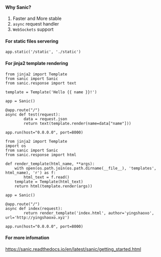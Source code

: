 #### Why Sanic?
1. Faster and More stable
2. `async` request handler
3. `WebSockets` support

#### For static files servering
```
app.static('/static', './static')
```

#### For jinja2 template rendering
```
from jinja2 import Template
from sanic import Sanic
from sanic.response import text

template = Template('Hello {{ name }}!')

app = Sanic()

@app.route("/")
async def test(request):
        data = request.json
        return text(template.render(name=data["name"]))

app.run(host="0.0.0.0", port=8000)
```

```
from jinja2 import Template
import os
from sanic import Sanic
from sanic.response import html

def render_template(html_name, **args):
    with open(os.path.join(os.path.dirname(__file__), 'templates', html_name), 'r') as f:
        html_text = f.read()
    template = Template(html_text)
    return html(template.render(args))

app = Sanic()

@app.route("/")
async def index(request):
        return render_template('index.html', author='yingshaoxo', url='http://yingshaoxo.xyz')

app.run(host="0.0.0.0", port=8000)
```

#### For more infomation
https://sanic.readthedocs.io/en/latest/sanic/getting_started.html
